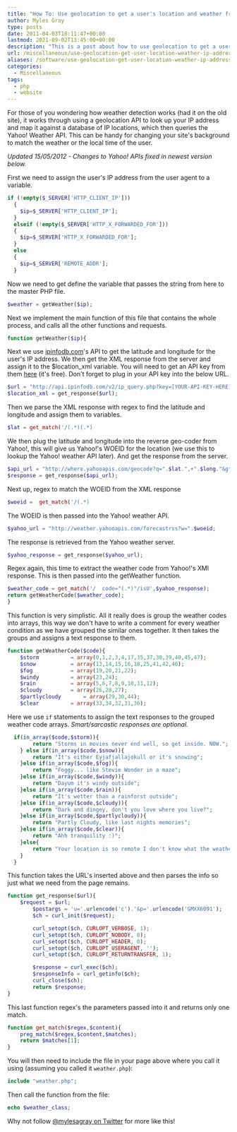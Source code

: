 ```yaml
---
title: "How To: Use geolocation to get a user's location and weather from IP address"
author: Myles Gray
type: posts
date: 2011-04-03T18:11:47+00:00
lastmod: 2021-09-02T13:45:00+00:00
description: "This is a post about how to use geolocation to get a user's location and weather from their IP address."
url: /miscellaneous/use-geolocation-get-user-location-weather-ip-address/
aliases: /software/use-geolocation-get-user-location-weather-ip-address/
categories:
  - Miscellaneous
tags:
  - php
  - website
---
```


For those of you wondering how weather detection works (had it on the old site), it works through using a geolocation API to look up your IP address and map it against a database of IP locations, which then queries the Yahoo! Weather API. This can be handy for changing your site's background to match the weather or the local time of the user. 

<!--more-->

_Updated 15/05/2012 - Changes to Yahoo! APIs fixed in newest version below._

First we need to assign the user's IP address from the user agent to a variable.

```php
if (!empty($_SERVER['HTTP_CLIENT_IP']))
  {
    $ip=$_SERVER['HTTP_CLIENT_IP'];
  }
  elseif (!empty($_SERVER['HTTP_X_FORWARDED_FOR']))
  {
    $ip=$_SERVER['HTTP_X_FORWARDED_FOR'];
  }
  else
  {
    $ip=$_SERVER['REMOTE_ADDR'];
  }
```

Now we need to get define the variable that passes the string from here to the master PHP file.

```php
$weather = getWeather($ip);
```

Next we implement the main function of this file that contains the whole process, and calls all the other functions and requests.

```php
function getWeather($ip){
```

Next we use [ipinfodb.com](https://www.ipinfodb.com)'s API to get the latitude and longitude for the user's IP address. We then get the XML response from the server and assign it to the $location_xml variable. You will need to get an API key from them [here](https://www.ipinfodb.com/register) (it's free). Don't forget to plug in your API key into the below URL.

```php
$url = "http://api.ipinfodb.com/v2/ip_query.php?key=[YOUR-API-KEY-HERE]&ip=".$ip."&timezone=false";
$location_xml = get_response($url);
```

Then we parse the XML response with regex to find the latitude and longitude and assign them to variables.

```php
$lat = get_match('/(.*)(.*)
```

We then plug the latitude and longitude into the reverse geo-coder from Yahoo!, this will give us Yahoo!'s WOEID for the location (we use this to lookup the Yahoo! weather API later). And get the response from the server.

```php
$api_url = "http://where.yahooapis.com/geocode?q=".$lat.",+".$long."&gflags=R&appid=[YOUR-APP-ID]";
$response = get_response($api_url);
```

Next up, regex to match the WOEID from the XML response

```php
$woeid =  get_match('/(.*)
```

The WOEID is then passed into the Yahoo! weather API.

```php
$yahoo_url = "http://weather.yahooapis.com/forecastrss?w=".$woeid;
```

The response is retrieved from the Yahoo weather server.

```php
$yahoo_response = get_response($yahoo_url);
```

Regex again, this time to extract the weather code from Yahoo!'s XMl response. This is then passed into the getWeather function.

```php
$weather_code = get_match('/  code="(.*)"/isU',$yahoo_response);
return getWeatherCode($weather_code);
}
```

This function is very simplistic. All it really does is group the weather codes into arrays, this way we don't have to write a comment for every weather condition as we have grouped the similar ones together. It then takes the groups and assigns a text response to them.

```php
function getWeatherCode($code){
    $storm          = array(0,1,2,3,4,17,35,37,38,39,40,45,47);
    $snow           = array(13,14,15,16,18,25,41,42,46);
    $fog            = array(19,20,21,22);
    $windy          = array(23,24);
    $rain           = array(5,6,7,8,9,10,11,12);
    $cloudy         = array(26,28,27);
    $partlycloudy       = array(29,30,44);
    $clear          = array(33,34,32,31,36);
```

Here we use `if` statements to assign the text responses to the grouped weather code arrays. _Smart/sarcastic responses are optional._

```php
  if(in_array($code,$storm)){
        return "Storms in movies never end well, so get inside. NOW.";
    } else if(in_array($code,$snow)){
        return "It's either Eyjafjallajokull or it's snowing";
    }else if(in_array($code,$fog)){
        return "Foggy... like Stevie Wonder in a maze";
    }else if(in_array($code,$windy)){
        return "Dayum it's windy outside";
    }else if(in_array($code,$rain)){
        return "It's wetter than a rainforst outside";
    }else if(in_array($code,$cloudy)){
        return "Dark and dingey, don't you love where you live?";
    }else if(in_array($code,$partlycloudy)){
        return "Partly Cloudy, like last nights memories";
    }else if(in_array($code,$clear)){
        return "Ahh tranquility :)";
    }else{
        return "Your location is so remote I don't know what the weather is...";
    }
  }
```

This function takes the URL's inserted above and then parses the info so just what we need from the page remains.

```php
function get_response($url){
    $request = $url;
        $postargs = 'u='.urlencode('c').'&p='.urlencode('GMXX6091');
        $ch = curl_init($request);

        curl_setopt($ch, CURLOPT_VERBOSE, 1);
        curl_setopt($ch, CURLOPT_NOBODY, 0);
        curl_setopt($ch, CURLOPT_HEADER, 0);
        curl_setopt($ch, CURLOPT_USERAGENT, '');
        curl_setopt($ch, CURLOPT_RETURNTRANSFER, 1);

        $response = curl_exec($ch);
        $responseInfo = curl_getinfo($ch);
        curl_close($ch);
        return $response;
}
```

This last function regex's the parameters passed into it and returns only one match.

```php
function get_match($regex,$content){
    preg_match($regex,$content,$matches);
    return $matches[1];
}
```

You will then need to include the file in your page above where you call it using (assuming you called it `weather.php`):

```php
include "weather.php";
```

Then call the function from the file:

```php
echo $weather_class;
```

Why not follow [@mylesagray on Twitter][1] for more like this!

 [1]: https://twitter.com/mylesagray